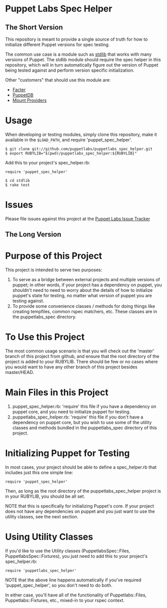 Puppet Labs Spec Helper
=======================

The Short Version
-----------------

This repository is meant to provide a single source of truth for how to
initialize different Puppet versions for spec testing.

The common use case is a module such as
[stdlib](http://forge.puppetlabs.com/puppetlabs/stdlib) that works with many
versions of Puppet.  The stdlib module should require the spec helper in this
repository, which will in turn automatically figure out the version of Puppet
being tested against and perform version specific initialization.

Other "customers" that should use this module are:

 * [Facter](https://github.com/puppetlabs/facter)
 * [PuppetDB](https://github.com/puppetlabs/puppetdb)
 * [Mount Providers](https://github.com/puppetlabs/puppetlabs-mount_providers)

Usage
=====

When developing or testing modules, simply clone this repository, make it
available in the `$LOAD_PATH`, and require 'puppet_spec_helper'.

    $ git clone git://github.com/puppetlabs/puppetlabs_spec_helper.git
    $ export RUBYLIB="$(pwd)/puppetlabs_spec_helper:${RUBYLIB}"

Add this to your project's spec_helper.rb:

    require 'puppet_spec_helper'

    $ cd stdlib
    $ rake test

Issues
======

Please file issues against this project at the [Puppet Labs Issue
Tracker](http://projects.puppetlabs.com/issues/13595)

The Long Version
----------------

Purpose of this Project
=======================

This project is intended to serve two purposes:

1. To serve as a bridge between external projects and multiple versions of puppet;
   in other words, if your project has a dependency on puppet, you shouldn't need
   to need to worry about the details of how to initialize puppet's state for
   testing, no matter what version of puppet you are testing against.
2. To provide some convenience classes / methods for doing things like creating
   tempfiles, common rspec matchers, etc.  These classes are in the puppetlabs_spec
   directory.

To Use this Project
===================

The most common usage scenario is that you will check out the 'master' branch of
this project from github, and ensure that the root directory of the project
is added to your RUBYLIB.  There should be few or no cases where you would want
to have any other branch of this project besides master/HEAD.

Main Files in this Project
==========================

1. puppet_spec_helper.rb: 'require' this file if you have a dependency on puppet core,
   and you need to initialize puppet for testing.
2. puppetlabs_spec_helper.rb: 'require' this file if you don't have a dependency on
   puppet core, but you wish to use some of the utility classes and methods
   bundled in the puppetlabs_spec directory of this project.

Initializing Puppet for Testing
===============================

In most cases, your project should be able to define a spec_helper.rb that includes
just this one simple line:

    require 'puppet_spec_helper'

Then, as long as the root directory of the puppetlabs_spec_helper project is in
your RUBYLIB, you should be all set.

NOTE that this is specifically for initializing Puppet's core.  If your project does
not have any dependencies on puppet and you just want to use the utility classes,
see the next section.


Using Utility Classes
=====================
If you'd like to use the Utility classes (PuppetlabsSpec::Files,
PuppetlabsSpec::Fixtures), you just need to add this to your project's spec_helper.rb:

    require 'puppetlabs_spec_helper'

NOTE that the above line happens automatically if you've required
'puppet_spec_helper', so you don't need to do both.

In either case, you'll have all of the functionality of Puppetlabs::Files,
Puppetlabs::Fixtures, etc., mixed-in to your rspec context.


